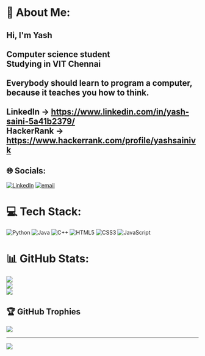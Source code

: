 # 💫 About Me:
## Hi, I'm Yash<br><br>Computer science student<br>Studying in VIT Chennai<br><br>Everybody should learn to program a computer, because it teaches you how to think.<br><br>LinkedIn -> https://www.linkedin.com/in/yash-saini-5a41b2379/<br>HackerRank -> https://www.hackerrank.com/profile/yashsainivk<br>


## 🌐 Socials:
[![LinkedIn](https://img.shields.io/badge/LinkedIn-%230077B5.svg?logo=linkedin&logoColor=white)](https://linkedin.com/in/https://www.linkedin.com/in/yash-saini-5a41b2379/) [![email](https://img.shields.io/badge/Email-D14836?logo=gmail&logoColor=white)](mailto:imyash1358@gmail.com) 

# 💻 Tech Stack:
![Python](https://img.shields.io/badge/python-3670A0?style=for-the-badge&logo=python&logoColor=ffdd54) ![Java](https://img.shields.io/badge/java-%23ED8B00.svg?style=for-the-badge&logo=openjdk&logoColor=white) ![C++](https://img.shields.io/badge/c++-%2300599C.svg?style=for-the-badge&logo=c%2B%2B&logoColor=white) ![HTML5](https://img.shields.io/badge/html5-%23E34F26.svg?style=for-the-badge&logo=html5&logoColor=white) ![CSS3](https://img.shields.io/badge/css3-%231572B6.svg?style=for-the-badge&logo=css3&logoColor=white) ![JavaScript](https://img.shields.io/badge/javascript-%23323330.svg?style=for-the-badge&logo=javascript&logoColor=%23F7DF1E)
# 📊 GitHub Stats:
![](https://github-readme-stats.vercel.app/api?username=YashSainiVK&theme=dark&hide_border=true&include_all_commits=true&count_private=false)<br/>
![](https://nirzak-streak-stats.vercel.app/?user=YashSainiVK&theme=dark&hide_border=true)<br/>
![](https://github-readme-stats.vercel.app/api/top-langs/?username=YashSainiVK&theme=dark&hide_border=true&include_all_commits=true&count_private=false&layout=compact)

## 🏆 GitHub Trophies
![](https://github-profile-trophy.vercel.app/?username=YashSainiVK&theme=tokyonight&no-frame=false&no-bg=true&margin-w=4)

---
[![](https://visitcount.itsvg.in/api?id=YashSainiVK&icon=0&color=4)](https://visitcount.itsvg.in)



